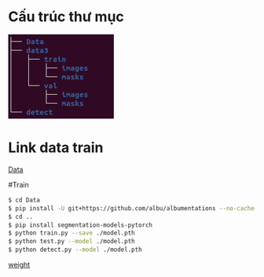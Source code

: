 # Cấu trúc thư mục
<img src="img/dir.png" >

# Link data train
[Data](https://drive.google.com/drive/folders/1WHBKOkSgadoDB0uor4yVGFpE4yktvRdv?usp=sharing)

#Train
```bash
$ cd Data
$ pip install -U git+https://github.com/albu/albumentations --no-cache-dir
$ cd ..
$ pip install segmentation-models-pytorch
$ python train.py --save ./model.pth
$ python test.py --model ./model.pth
$ python detect.py --model ./model.pth
```
[weight](https://drive.google.com/file/d/14IQ7z0l3AWSl__gJ6CGPDXXyn3zBFYGD/view?usp=sharing)

